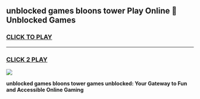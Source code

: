 
## unblocked games bloons tower Play Online 👋 Unblocked Games
<h3>
<a href="https://premium.freeplayer.one?title=unblocked_games_bloons_tower&ref=19F">CLICK TO PLAY</a></h3>
<hr>

<h3>
<a href="https://premium.freeplayer.one?title=unblocked_games_bloons_tower&ref=19F">CLICK 2 PLAY</a>
  
</h3>

<a href="https://premium.freeplayer.one?title=unblocked_games_bloons_tower&ref=19F"><img src="https://clearcache.store/games.png"></a>


**unblocked games bloons tower games unblocked: Your Gateway to Fun and Accessible Online Gaming**
